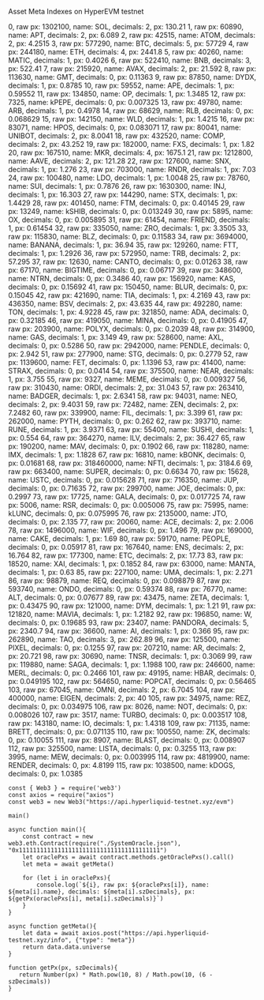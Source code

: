 Asset Meta Indexes on HyperEVM testnet

0, raw px: 1302100, name: SOL, decimals: 2, px: 130.21
1, raw px: 60890, name: APT, decimals: 2, px: 6.089
2, raw px: 42515, name: ATOM, decimals: 2, px: 4.2515
3, raw px: 577290, name: BTC, decimals: 5, px: 57729
4, raw px: 244180, name: ETH, decimals: 4, px: 2441.8
5, raw px: 40260, name: MATIC, decimals: 1, px: 0.4026
6, raw px: 522410, name: BNB, decimals: 3, px: 522.41
7, raw px: 215920, name: AVAX, decimals: 2, px: 21.592
8, raw px: 113630, name: GMT, decimals: 0, px: 0.11363
9, raw px: 87850, name: DYDX, decimals: 1, px: 0.8785
10, raw px: 59552, name: APE, decimals: 1, px: 0.59552
11, raw px: 134850, name: OP, decimals: 1, px: 1.3485
12, raw px: 7325, name: kPEPE, decimals: 0, px: 0.007325
13, raw px: 49780, name: ARB, decimals: 1, px: 0.4978
14, raw px: 68629, name: RLB, decimals: 0, px: 0.068629
15, raw px: 142150, name: WLD, decimals: 1, px: 1.4215
16, raw px: 83071, name: HPOS, decimals: 0, px: 0.083071
17, raw px: 80041, name: UNIBOT, decimals: 2, px: 8.0041
18, raw px: 432520, name: COMP, decimals: 2, px: 43.252
19, raw px: 182000, name: FXS, decimals: 1, px: 1.82
20, raw px: 167510, name: MKR, decimals: 4, px: 1675.1
21, raw px: 1212800, name: AAVE, decimals: 2, px: 121.28
22, raw px: 127600, name: SNX, decimals: 1, px: 1.276
23, raw px: 703000, name: RNDR, decimals: 1, px: 7.03
24, raw px: 100480, name: LDO, decimals: 1, px: 1.0048
25, raw px: 78760, name: SUI, decimals: 1, px: 0.7876
26, raw px: 1630300, name: INJ, decimals: 1, px: 16.303
27, raw px: 144290, name: STX, decimals: 1, px: 1.4429
28, raw px: 401450, name: FTM, decimals: 0, px: 0.40145
29, raw px: 13249, name: kSHIB, decimals: 0, px: 0.013249
30, raw px: 5895, name: OX, decimals: 0, px: 0.005895
31, raw px: 61454, name: FRIEND, decimals: 1, px: 0.61454
32, raw px: 335050, name: ZRO, decimals: 1, px: 3.3505
33, raw px: 115830, name: BLZ, decimals: 0, px: 0.11583
34, raw px: 3694000, name: BANANA, decimals: 1, px: 36.94
35, raw px: 129260, name: FTT, decimals: 1, px: 1.2926
36, raw px: 572950, name: TRB, decimals: 2, px: 57.295
37, raw px: 12630, name: CANTO, decimals: 0, px: 0.01263
38, raw px: 67170, name: BIGTIME, decimals: 0, px: 0.06717
39, raw px: 348600, name: NTRN, decimals: 0, px: 0.3486
40, raw px: 156920, name: KAS, decimals: 0, px: 0.15692
41, raw px: 150450, name: BLUR, decimals: 0, px: 0.15045
42, raw px: 421690, name: TIA, decimals: 1, px: 4.2169
43, raw px: 436350, name: BSV, decimals: 2, px: 43.635
44, raw px: 492280, name: TON, decimals: 1, px: 4.9228
45, raw px: 321850, name: ADA, decimals: 0, px: 0.32185
46, raw px: 419050, name: MINA, decimals: 0, px: 0.41905
47, raw px: 203900, name: POLYX, decimals: 0, px: 0.2039
48, raw px: 314900, name: GAS, decimals: 1, px: 3.149
49, raw px: 528600, name: AXL, decimals: 0, px: 0.5286
50, raw px: 2942000, name: PENDLE, decimals: 0, px: 2.942
51, raw px: 277900, name: STG, decimals: 0, px: 0.2779
52, raw px: 1139600, name: FET, decimals: 0, px: 1.1396
53, raw px: 41400, name: STRAX, decimals: 0, px: 0.0414
54, raw px: 375500, name: NEAR, decimals: 1, px: 3.755
55, raw px: 9327, name: MEME, decimals: 0, px: 0.009327
56, raw px: 310430, name: ORDI, decimals: 2, px: 31.043
57, raw px: 263410, name: BADGER, decimals: 1, px: 2.6341
58, raw px: 94031, name: NEO, decimals: 2, px: 9.4031
59, raw px: 72482, name: ZEN, decimals: 2, px: 7.2482
60, raw px: 339900, name: FIL, decimals: 1, px: 3.399
61, raw px: 262000, name: PYTH, decimals: 0, px: 0.262
62, raw px: 393710, name: RUNE, decimals: 1, px: 3.9371
63, raw px: 55400, name: SUSHI, decimals: 1, px: 0.554
64, raw px: 364270, name: ILV, decimals: 2, px: 36.427
65, raw px: 190200, name: MAV, decimals: 0, px: 0.1902
66, raw px: 118280, name: IMX, decimals: 1, px: 1.1828
67, raw px: 16810, name: kBONK, decimals: 0, px: 0.01681
68, raw px: 318460000, name: NFTI, decimals: 1, px: 3184.6
69, raw px: 663400, name: SUPER, decimals: 0, px: 0.6634
70, raw px: 15628, name: USTC, decimals: 0, px: 0.015628
71, raw px: 716350, name: JUP, decimals: 0, px: 0.71635
72, raw px: 299700, name: JOE, decimals: 0, px: 0.2997
73, raw px: 17725, name: GALA, decimals: 0, px: 0.017725
74, raw px: 5006, name: RSR, decimals: 0, px: 0.005006
75, raw px: 75995, name: kLUNC, decimals: 0, px: 0.075995
76, raw px: 2135000, name: JTO, decimals: 0, px: 2.135
77, raw px: 20060, name: ACE, decimals: 2, px: 2.006
78, raw px: 1496000, name: WIF, decimals: 0, px: 1.496
79, raw px: 169000, name: CAKE, decimals: 1, px: 1.69
80, raw px: 59170, name: PEOPLE, decimals: 0, px: 0.05917
81, raw px: 167640, name: ENS, decimals: 2, px: 16.764
82, raw px: 177300, name: ETC, decimals: 2, px: 17.73
83, raw px: 18520, name: XAI, decimals: 1, px: 0.1852
84, raw px: 63000, name: MANTA, decimals: 1, px: 0.63
85, raw px: 227100, name: UMA, decimals: 1, px: 2.271
86, raw px: 98879, name: REQ, decimals: 0, px: 0.098879
87, raw px: 593740, name: ONDO, decimals: 0, px: 0.59374
88, raw px: 76770, name: ALT, decimals: 0, px: 0.07677
89, raw px: 43475, name: ZETA, decimals: 1, px: 0.43475
90, raw px: 121000, name: DYM, decimals: 1, px: 1.21
91, raw px: 121820, name: MAVIA, decimals: 1, px: 1.2182
92, raw px: 196850, name: W, decimals: 0, px: 0.19685
93, raw px: 23407, name: PANDORA, decimals: 5, px: 2340.7
94, raw px: 36600, name: AI, decimals: 1, px: 0.366
95, raw px: 262890, name: TAO, decimals: 3, px: 262.89
96, raw px: 125500, name: PIXEL, decimals: 0, px: 0.1255
97, raw px: 207210, name: AR, decimals: 2, px: 20.721
98, raw px: 30690, name: TNSR, decimals: 1, px: 0.3069
99, raw px: 119880, name: SAGA, decimals: 1, px: 1.1988
100, raw px: 246600, name: MERL, decimals: 0, px: 0.2466
101, raw px: 49195, name: HBAR, decimals: 0, px: 0.049195
102, raw px: 564650, name: POPCAT, decimals: 0, px: 0.56465
103, raw px: 67045, name: OMNI, decimals: 2, px: 6.7045
104, raw px: 400000, name: EIGEN, decimals: 2, px: 40
105, raw px: 34975, name: REZ, decimals: 0, px: 0.034975
106, raw px: 8026, name: NOT, decimals: 0, px: 0.008026
107, raw px: 3517, name: TURBO, decimals: 0, px: 0.003517
108, raw px: 143180, name: IO, decimals: 1, px: 1.4318
109, raw px: 71135, name: BRETT, decimals: 0, px: 0.071135
110, raw px: 100550, name: ZK, decimals: 0, px: 0.10055
111, raw px: 8907, name: BLAST, decimals: 0, px: 0.008907
112, raw px: 325500, name: LISTA, decimals: 0, px: 0.3255
113, raw px: 3995, name: MEW, decimals: 0, px: 0.003995
114, raw px: 4819900, name: RENDER, decimals: 0, px: 4.8199
115, raw px: 1038500, name: kDOGS, decimals: 0, px: 1.0385

```
const { Web3 } = require('web3')
const axios = require("axios")
const web3 = new Web3("https://api.hyperliquid-testnet.xyz/evm")

main()

async function main(){
    const contract = new web3.eth.Contract(require("./SystemOracle.json"), "0x1111111111111111111111111111111111111111")
    let oraclePxs = await contract.methods.getOraclePxs().call()
    let meta = await getMeta()

    for (let i in oraclePxs){
        console.log(`${i}, raw px: ${oraclePxs[i]}, name: ${meta[i].name}, decimals: ${meta[i].szDecimals}, px: ${getPx(oraclePxs[i], meta[i].szDecimals)}`)
    }
}

async function getMeta(){
    let data = await axios.post("https://api.hyperliquid-testnet.xyz/info", {"type": "meta"})
    return data.data.universe
}

function getPx(px, szDecimals){
   return Number(px) * Math.pow(10, 8) / Math.pow(10, (6 - szDecimals))
}
```